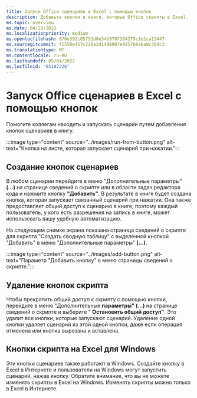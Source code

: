 ```yaml
---
title: Запуск Office сценариев в Excel с помощью кнопок
description: Добавьте кнопки в книги, которые Office скрипты в Excel.
ms.topic: overview
ms.date: 04/28/2022
ms.localizationpriority: medium
ms.openlocfilehash: 070e392c05752d0e34b9797384275c1e1ca13447
ms.sourcegitcommit: f1550e457c220a2d1498907e925768aba0c36dc3
ms.translationtype: MT
ms.contentlocale: ru-RU
ms.lasthandoff: 05/04/2022
ms.locfileid: "65187226"
---
```

# <a name="run-office-scripts-in-excel-with-buttons"></a>Запуск Office сценариев в Excel с помощью кнопок

Помогите коллегам находить и запускать сценарии путем добавления кнопок сценариев в книгу.

:::image type="content" source="../images/run-from-button.png" alt-text="Кнопка на листе, которая запускает сценарий при нажатии.":::

## <a name="create-script-buttons"></a>Создание кнопок сценариев

В любом сценарии перейдите в меню "Дополнительные параметры" **(...)** на странице сведений о скрипте или в области задач редактора кода и нажмите кнопку **"Добавить"**. В результате в книге будет создана кнопка, которая запускает связанный сценарий при нажатии. Она также предоставляет общий доступ к сценарию в книге, поэтому каждый пользователь, у кого есть разрешения на запись в книге, может использовать вашу удобную автоматизацию.

На следующем снимке экрана показана страница сведений о скрипте  для скрипта "Создать сводную таблицу" с выделенной кнопкой "Добавить" в меню "Дополнительные параметры" **(...)**.

:::image type="content" source="../images/add-button.png" alt-text="Параметр &quot;Добавить кнопку&quot; в меню страницы сведений о скрипте.":::

## <a name="remove-script-buttons"></a>Удаление кнопок скрипта

Чтобы прекратить общий доступ к скрипту с помощью кнопки, перейдите в меню "Дополнительные **параметры" (...)** на странице сведений о скрипте и выберите " **Остановить общий доступ"**. Это удалит все кнопки, которые запускают сценарий. Удаление одной кнопки удаляет сценарий из этой одной кнопки, даже если операция отменена или кнопка вырезана и вставлена.

## <a name="script-buttons-on-excel-for-windows"></a>Кнопки скрипта на Excel для Windows

Эти кнопки сценариев также работают в Windows. Создайте кнопку в Excel в Интернете и пользователи на Windows могут запустить сценарий, нажав кнопку. Обратите внимание, что вы не можете изменять скрипты в Excel на Windows. Изменять скрипты можно только в Excel в Интернете.

